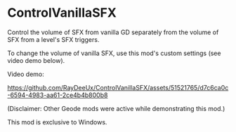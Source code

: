 # ControlVanillaSFX

Control the volume of SFX from vanilla GD separately from the volume of SFX from a level's SFX triggers.

To change the volume of vanilla SFX, use this mod's custom settings (see video demo below).

Video demo:

https://github.com/RayDeeUx/ControlVanillaSFX/assets/51521765/d7c6ca0c-6594-4983-aa61-2ce4b4b800b8

(Disclaimer: Other Geode mods were active while demonstrating this mod.)

This mod is exclusive to Windows.
